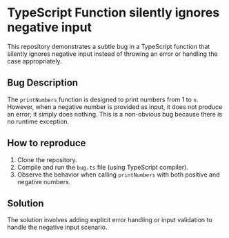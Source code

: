 # TypeScript Function silently ignores negative input

This repository demonstrates a subtle bug in a TypeScript function that silently ignores negative input instead of throwing an error or handling the case appropriately. 

## Bug Description
The `printNumbers` function is designed to print numbers from 1 to `n`.  However, when a negative number is provided as input, it does not produce an error; it simply does nothing.  This is a non-obvious bug because there is no runtime exception. 

## How to reproduce
1. Clone the repository.
2. Compile and run the `bug.ts` file (using TypeScript compiler).
3. Observe the behavior when calling `printNumbers` with both positive and negative numbers.

## Solution
The solution involves adding explicit error handling or input validation to handle the negative input scenario.